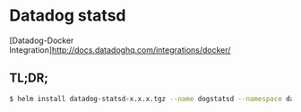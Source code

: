 # Datadog statsd

[Datadog-Docker Integration]http://docs.datadoghq.com/integrations/docker/
## TL;DR;

```bash
$ helm install datadog-statsd-x.x.x.tgz --name dogstatsd --namespace datadog
```
